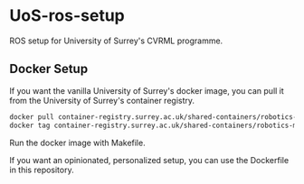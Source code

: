 # UoS-ros-setup
ROS setup for University of Surrey's CVRML programme.


## Docker Setup
If you want the vanilla University of Surrey's docker image, you can pull it from the University of Surrey's container registry. 
```bash
docker pull container-registry.surrey.ac.uk/shared-containers/robotics-module-2:latest
docker tag container-registry.surrey.ac.uk/shared-containers/robotics-module-2:latest uos-robotics:latest
```
Run the docker image with Makefile.


If you want an opinionated, personalized setup, you can use the Dockerfile in this repository.
```bash
```
